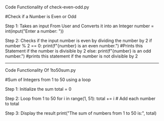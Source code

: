 Code Functionality of check-even-odd.py

#Check if a Number is Even or Odd

Step 1: Takes an input From User and Converts it into an Integer
number = int(input("Enter a number: "))

Step 2: Checks if the input number is even by dividing the number by 2
if number % 2 == 0:
    print(f"{number} is an even number.") #Prints this Statement if the number is divisible by 2
else:
    print(f"{number} is an odd number.") #prints this statement if the number is not divisible by 2

--------------------------------------------------------------------------------------------------------------------------

Code Functionality Of 1to50sum.py

#Sum of Integers from 1 to 50 using a loop

Step 1: Initialize the sum
total = 0

Step 2: Loop from 1 to 50
for i in range(1, 51):
    total += i  # Add each number to total

Step 3: Display the result
print("The sum of numbers from 1 to 50 is:", total)

